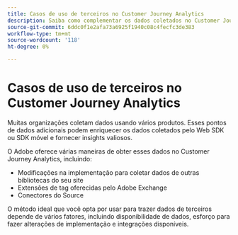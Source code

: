 ```yaml
---
title: Casos de uso de terceiros no Customer Journey Analytics
description: Saiba como complementar os dados coletados no Customer Journey Analytics com dados coletados de produtos fora do Adobe.
source-git-commit: 6ddc0f1e2afa73a6925f1940c08c4fecfc3de383
workflow-type: tm+mt
source-wordcount: '118'
ht-degree: 0%

---
```


# Casos de uso de terceiros no Customer Journey Analytics

Muitas organizações coletam dados usando vários produtos. Esses pontos de dados adicionais podem enriquecer os dados coletados pelo Web SDK ou SDK móvel e fornecer insights valiosos.

O Adobe oferece várias maneiras de obter esses dados no Customer Journey Analytics, incluindo:

* Modificações na implementação para coletar dados de outras bibliotecas do seu site
* Extensões de tag oferecidas pelo Adobe Exchange
* Conectores do Source

O método ideal que você opta por usar para trazer dados de terceiros depende de vários fatores, incluindo disponibilidade de dados, esforço para fazer alterações de implementação e integrações disponíveis.
